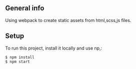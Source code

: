 ## General info
Using webpack to create static assets from html,scss,js files.
	
## Setup
To run this project, install it locally and use np,:

```
$ npm install
$ npm start
```
